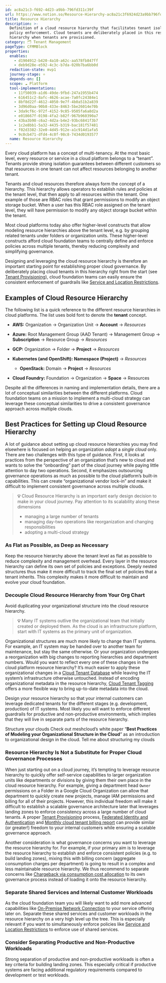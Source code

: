 ```yaml
---
id: ac8a21c3-f692-4d23-a9bb-796fd311c39f
url: https://www.notion.so/Resource-Hierarchy-ac8a21c3f6924d23a9bb796fd311c39f
title: Resource Hierarchy
description: >-
  Definition of a cloud resource hierarchy that facilitates tenant isolation and
  policy enforcement. Cloud tenants are deliberately placed in this resource
  hierarchy when tenants are provisioned.
category: 🗂 Tenant Management
pageType: CFMMBlock
properties:
  enables:
    - d1904912-b420-4a10-a62c-aa578fb847ff
    - deb9d28e-e592-4c3c-b7da-020b7ba6bb0d
  redaction-state: mvp1
  journey-stage: ⭐️
  depends-on: []
  scope: ☁️ Platform
  tool-implementations:
    - 11f50039-a1d6-49de-9fbd-247a1955b474
    - 616451c2-8afc-4626-acae-7a0fc24384e1
    - 8bf8d22f-4612-4050-9e7f-4b0a51b2a839
    - 3d96d0aa-90b8-433e-8463-5be26014e70b
    - 3da9cf6c-972f-4152-9c85-9505fa6a8d2a
    - e018667f-0198-4fa2-b82f-967b960390a7
    - 43ba3b98-c6a2-4d2a-b4e2-93bc6841f3b7
    - 1c2e8bb1-5a32-4435-b319-bac181f57481
    - f02d3382-32e0-4d45-912e-a1c914d1afa5
    - 9c0cb471-dfd4-4c0f-98c8-7434d0193577
  name: Resource Hierarchy
---
```


Every cloud platform has a concept of multi-tenancy. At the most basic level, every resource or service in a cloud platform belongs to a “tenant”.  Tenants provide strong isolation guarantees between different customers so that resources in one tenant can not affect resources belonging to another tenant.

Tenants and cloud resources therefore always form the concept of a hierarchy. This hierarchy allows operators to establish rules and policies at the tenant level, that then apply to all resources within the tenant. One example of those are RBAC roles that grant permissions to modify an object storage bucket. When a user has this RBAC role assigned on the tenant level, they will have permission to modify any object storage bucket within the tenant.

Most cloud platforms today also offer higher-level constructs that allow modeling resource hierarchies above the tenant level, e.g. by grouping related tenants under folders or organization units. These higher-level constructs afford cloud foundation teams to centrally define and enforce policies across multiple tenants, thereby reducing complexity and simplifying governance. 

Designing and leveraging the cloud resource hierarchy is therefore an important starting point for establishing proper cloud governance. By deliberately placing cloud tenants in this hierarchy right from the start (see [Tenant Provisioning](./tenant-provisioning.md)), cloud foundation teams can easily ensure the consistent enforcement of guardrails like [Service and Location Restrictions](../security-and-compliance/service-and-location-restrictions.md).

## Examples of Cloud Resource Hierarchy

The following list is a quick reference to the different resource hierarchies in cloud platforms. The list uses bold font to denote the **tenant** concept.

- **AWS:** Organization → Organization Unit → **Account** → *Resources*

- **Azure:** Root Management Group (AAD Tenant) → Management Group → **Subscription** → Resource Group → *Resources*

- **GCP:** Organization → Folder → **Project** → *Resources*

- **Kubernetes (and OpenShift): Namespace (Project)** → *Resources*

    - **OpenStack:** Domain → **Project** → *Resources*

- **Cloud Foundry:** Foundation → Organization → **Space** → Resources

Despite all the differences in naming and implementation details, there are a lot of conceptual similarities between the different platforms. Cloud foundation teams on a mission to implement a multi-cloud strategy can leverage these conceptual similarities to drive a consistent governance approach across multiple clouds. 

## Best Practices for Setting up Cloud Resource Hierarchy

A lot of guidance about setting up cloud resource hierarchies you may find elsewhere is focused on helping an organization *adopt* a *single cloud* only. There are two challenges with this type of guidance. First, it looks at practices from the perspective of an organization that’s new to cloud and wants to solve the “onboarding” part of the cloud journey while paying little attention to day two operations. Second, it emphasizes outsourcing governance operations as much as possible to the cloud platform’s built-in capabilities. This can create “organizational vendor lock-in” and make it difficult to implement consistent governance across multiple clouds.

> **💡** Cloud Resource Hierarchy is an important early design decision to make in your cloud journey. Pay attention to its scalability along these dimensions
>   - managing a large number of tenants
>   - managing day-two operations like reorganization and changing responsibilities
>   - adopting a multi-cloud strategy

### As Flat as Possible, as Deep as Necessary

Keep the resource hierarchy above the tenant level as flat as possible to reduce complexity and management overhead. Every layer in the resource hierarchy can define its own set of policies and exceptions. Deeply nested structures thus make it more difficult to track the final set of policies that a tenant inherits. This complexity makes it more difficult to maintain and evolve your cloud foundation.

### Decouple Cloud Resource Hierarchy from Your Org Chart

Avoid duplicating your organizational structure into the cloud resource hierarchy.

> **💡** Many IT systems outlive the organizational team that initially created or deployed them. As the cloud is an infrastructure platform, start with IT systems as the primary unit of organization.

Organizational structures are much more likely to change than IT systems. For example, an IT system may be handed over to another team for maintenance, but stay the same otherwise. Or your organization undergoes a reorganization with big changes to reporting hierarchies and department numbers. Would you want to reflect every one of these changes in the cloud platform resource hierarchy? It’s much easier to apply these organizational changes in a [Cloud Tenant Database](./cloud-tenant-database.md) while leaving the IT system’s infrastructure otherwise untouched. Instead of encoding organizational metadata in the resource hierarchy, [Cloud Tenant Tagging](../security-and-compliance/cloud-tenant-tagging.md) offers a more flexible way to bring up-to-date metadata into the cloud.

Design your resource hierarchy so that your internal customers can leverage dedicated tenants for the different stages (e.g. development, production) of IT systems. Most likely you will want to enforce different guardrails for productive and non-productive environments, which implies that they will live in separate parts of the resource hierarchy.

<!--notion-markdown-cms:raw-->
<CallToAction>
  <CtaHeader>Structure your clouds</CtaHeader>
  <CtaText>Check out meshcloud’s white paper “<b>Best Practices of Modeling your Organizational Structure in the Cloud</b>” as an introduction to organizational design in the cloud.</CtaText>
  <CtaButton class="btn-primary" url="https://www.meshcloud.io/best-practices-organizational-structure-in-the-cloud/">Tell me about structuring my clouds</CtaButton>
</CallToAction>

### Resource Hierarchy Is Not a Substitute for Proper Cloud Governance Processes

When just starting out on a cloud journey, it’s tempting to leverage resource hierarchy to quickly offer self-service capabilities to larger organization units like departments or divisions by giving them their own place in the cloud resource hierarchy. For example, giving a department head `Owner` permissions on a Folder in a Google Cloud Organization can allow that department to quickly create new projects, manage IAM permissions and billing for all of their projects. However, this individual freedom will make it difficult to establish a scalable governance architecture later that leverages landing zones to enforce consistency across a large number of cloud tenants. A proper [Tenant Provisioning](./tenant-provisioning.md) process, [Federated Identity and Authentication](../iam/federated-identity-and-authentication.md) and [Monthly cloud tenant billing report](../cost-management/monthly-cloud-tenant-billing-report.md) can provide similar (or greater!) freedom to your internal customers while ensuring a scalable governance approach. 

Another consideration is what governance concerns you want to leverage the resource hierarchy for. For example, if your primary aim is to leverage the resource hierarchy to establish and enforce consistent policies (e.g. to build landing zones), mixing this with billing concern (aggregate consumption charges per department) is going to result in a complex and less maintainable resource hierarchy. We thus recommend to separate concerns like [Chargeback via consumption cost allocation](../cost-management/chargeback-via-consumption-cost-allocation.md) to its own governance process instead of loading it onto the resource hierarchy.

### Separate Shared Services and Internal Customer Workloads

As the cloud foundation team you will likely want to add more advanced capabilities like [On-Premise Network Connection](../service-ecosystem/on-premise-network-connection.md) to your service offering later on. Separate these shared services and customer workloads in the resource hierarchy on a very high level up the tree. This is especially relevant if you want to simultaneously enforce policies like [Service and Location Restrictions](../security-and-compliance/service-and-location-restrictions.md) to enforce use of shared services. 

### Consider Separating Productive and Non-Productive Workloads

Strong separation of productive and non-productive workloads is often a key criteria for building landing zones. This especially critical if productive systems are facing additional regulatory requirements compared to development or test workloads.